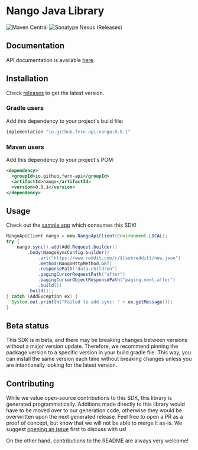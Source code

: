 # Nango Java Library

![Maven Central](https://img.shields.io/maven-central/v/io.github.fern-api/nango) 
![Sonatype Nexus (Releases)](https://img.shields.io/nexus/r/io.github.fern-api/nango?server=https%3A%2F%2Fs01.oss.sonatype.org)

## Documentation

API documentation is available [here](https://docs.nango.dev/add-sync).

## Installation
Check [releases](https://github.com/fern-nango/nango-java/releases) to get the latest version.

### Gradle users

Add this dependency to your project's build file:

```groovy
implementation "io.github.fern-api:nango:0.0.1"
```

### Maven users

Add this dependency to your project's POM:

```xml
<dependency>
  <groupId>io.github.fern-api</groupId>
  <artifactId>nango</artifactId>
  <version>0.0.1</version>
</dependency>
```

## Usage

Check out the [sample app](sample-app/src/main/java/sample/App.java) which consumes this SDK!

```java
NangoApiClient nango = new NangoApiClient(Environment.LOCAL);
try {
    nango.sync().add(Add.Request.builder()
        .body(NangoSyncConfig.builder()
            .url("https://www.reddit.com/r/${subreddit}/new.json")
            .method(NangoHttpMethod.GET)
            .responsePath("data.children")
            .pagingCursorRequestPath("after")
            .pagingCursorObjectResponsePath("paging.next.after")
            .build())
        .build());
} catch (AddException ex) {
  System.out.println("Failed to add sync: " + ex.getMessage());
}
```

## Beta status

This SDK is in beta, and there may be breaking changes between versions without a major version update. Therefore, we recommend pinning the package version to a specific version in your build.gradle file. This way, you can install the same version each time without breaking changes unless you are intentionally looking for the latest version.

## Contributing

While we value open-source contributions to this SDK, this library is generated programmatically. Additions made directly to this library would have to be moved over to our generation code, otherwise they would be overwritten upon the next generated release. Feel free to open a PR as a proof of concept, but know that we will not be able to merge it as-is. We suggest [opening an issue](https://github.com/fern-{company}/{company}-java/issues) first to discuss with us!

On the other hand, contributions to the README are always very welcome!
